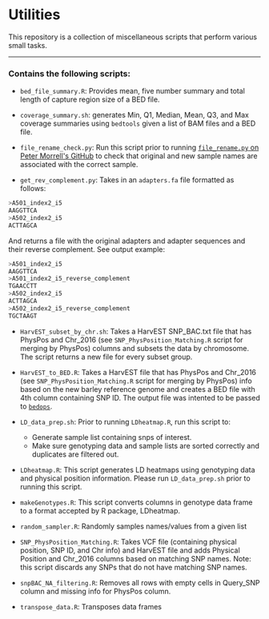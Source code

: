 # Utilities

This repository is a collection of miscellaneous scripts that perform various small tasks.

---

### Contains the following scripts:

- `bed_file_summary.R`: Provides mean, five number summary and total length of capture region size of a BED file.

- `coverage_summary.sh`: generates Min, Q1, Median, Mean, Q3, and Max coverage summaries using `bedtools` given a list of BAM files and a BED file.

- `file_rename_check.py`: Run this script prior to running [`file_rename.py` on Peter Morrell's GitHub](https://github.com/pmorrell/Utilities/blob/master/file_rename.py) to check that original and new sample names are associated with the correct sample.

- `get_rev_complement.py`: Takes in an `adapters.fa` file formatted as follows:

```bash
>A501_index2_i5
AAGGTTCA
>A502_index2_i5
ACTTAGCA
```

And returns a file with the original adapters and adapter sequences and their reverse complement. See output example:

```bash
>A501_index2_i5
AAGGTTCA
>A501_index2_i5_reverse_complement
TGAACCTT
>A502_index2_i5
ACTTAGCA
>A502_index2_i5_reverse_complement
TGCTAAGT
```

- `HarvEST_subset_by_chr.sh`: Takes a HarvEST SNP_BAC.txt file that has PhysPos and Chr_2016 (see `SNP_PhysPosition_Matching.R` script for merging by PhysPos) columns and subsets the data by chromosome. The script returns a new file for every subset group.

- `HarvEST_to_BED.R`: Takes a HarvEST file that has PhysPos and Chr_2016 (see `SNP_PhysPosition_Matching.R` script for merging by PhysPos) info based on the new barley reference genome and creates a BED file with 4th column containing SNP ID. The output file was intented to be passed to [`bedops`](http://bedops.readthedocs.io/en/v2p4p21/index.html).

- `LD_data_prep.sh`: Prior to running `LDheatmap.R`, run this script to:
   - Generate sample list containing snps of interest.
   - Make sure genotyping data and sample lists are sorted correctly and duplicates are filtered out.

- `LDheatmap.R`: This script generates LD heatmaps using genotyping data and physical position information. Please run `LD_data_prep.sh` prior to running this script.

- `makeGenotypes.R`: This script converts columns in genotype data frame to a format accepted by R package, LDheatmap.

- `random_sampler.R`: Randomly samples names/values from a given list

- `SNP_PhysPosition_Matching.R`: Takes VCF file (containing physical position, SNP ID, and Chr info) and HarvEST file and adds Physical Position and Chr_2016 columns based on matching SNP names. Note: this script discards any SNPs that do not have matching SNP names.

- `snpBAC_NA_filtering.R`: Removes all rows with empty cells in Query_SNP column and missing info for PhysPos column.

- `transpose_data.R`: Transposes data frames
